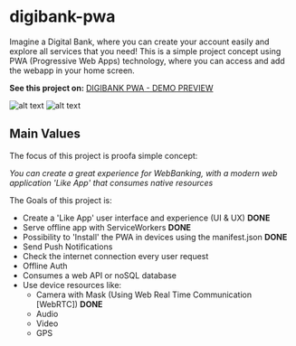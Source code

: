 # digibank-pwa

Imagine a Digital Bank, where you can create your account easily and explore all services that you need!
This is a simple project concept using PWA (Progressive Web Apps) technology, where you can access and add the webapp in your home screen.

**See this project on:** [DIGIBANK PWA - DEMO PREVIEW](http://digibank-pwa.firebaseapp.com)

![alt text](https://raw.githubusercontent.com/victormath12/digibank-pwa/master/screencapture-localhost-3200-2018-03-14-23_45_31.png "Home Screen")
![alt text](https://raw.githubusercontent.com/victormath12/digibank-pwa/master/screencapture-localhost-3200-home-2018-03-14-23_47_11.png "Menu Screen")

## Main Values

The focus of this project is proofa simple concept: 

*You can create a great experience for WebBanking, with a modern web application 'Like App' that consumes native resources*

The Goals of this project is:

- Create a 'Like App' user interface and experience (UI & UX) **DONE**
- Serve offline app with ServiceWorkers **DONE**
- Possibility to 'Install' the PWA in devices using the manifest.json **DONE**
- Send Push Notifications
- Check the internet connection every user request
- Offline Auth
- Consumes a web API or noSQL database
- Use device resources like:
    - Camera with Mask (Using Web Real Time Communication [WebRTC]) **DONE**
    - Audio
    - Video
    - GPS

